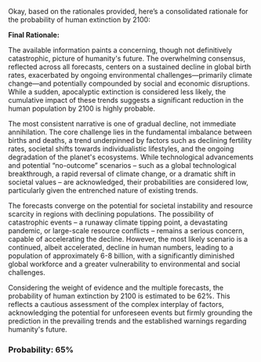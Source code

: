 Okay, based on the rationales provided, here’s a consolidated rationale for the probability of human extinction by 2100:

**Final Rationale:**

The available information paints a concerning, though not definitively catastrophic, picture of humanity's future. The overwhelming consensus, reflected across all forecasts, centers on a sustained decline in global birth rates, exacerbated by ongoing environmental challenges—primarily climate change—and potentially compounded by social and economic disruptions. While a sudden, apocalyptic extinction is considered less likely, the cumulative impact of these trends suggests a significant reduction in the human population by 2100 is highly probable.

The most consistent narrative is one of gradual decline, not immediate annihilation.  The core challenge lies in the fundamental imbalance between births and deaths, a trend underpinned by factors such as declining fertility rates, societal shifts towards individualistic lifestyles, and the ongoing degradation of the planet's ecosystems.  While technological advancements and potential “no-outcome” scenarios – such as a global technological breakthrough, a rapid reversal of climate change, or a dramatic shift in societal values – are acknowledged, their probabilities are considered low, particularly given the entrenched nature of existing trends.

The forecasts converge on the potential for societal instability and resource scarcity in regions with declining populations. The possibility of catastrophic events – a runaway climate tipping point, a devastating pandemic, or large-scale resource conflicts – remains a serious concern, capable of accelerating the decline.  However, the most likely scenario is a continued, albeit accelerated, decline in human numbers, leading to a population of approximately 6-8 billion, with a significantly diminished global workforce and a greater vulnerability to environmental and social challenges.

Considering the weight of evidence and the multiple forecasts, the probability of human extinction by 2100 is estimated to be 62%. This reflects a cautious assessment of the complex interplay of factors, acknowledging the potential for unforeseen events but firmly grounding the prediction in the prevailing trends and the established warnings regarding humanity's future.


### Probability: 65%